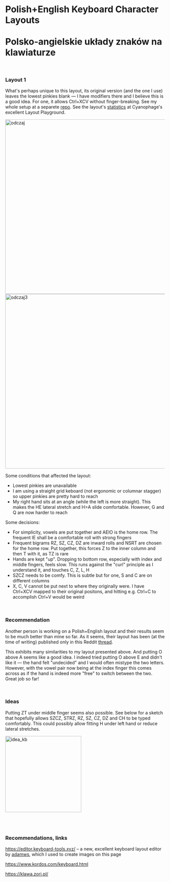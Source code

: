 # Polish+English Keyboard Character Layouts <br><br>Polsko-angielskie układy znaków na klawiaturze

<br>

### Layout 1

What's perhaps unique to this layout, its original version (and the one I use) leaves the lowest pinkies blank — I have modifiers there and I believe this is a good idea. For one, it allows Ctrl+XCV without finger-breaking. 
See my whole setup at a separete [repo](https://github.com/w-jablonski/double_podium). 
See the layout's [statistics](https://cyanophage.github.io/playground.html?layout=qdczv%3Dguyx%3Bnsrtlhaeio%27kwmb*fp%2C.j%5C%2F-&mode=ergo&lan=polish&thumb=l) at Cyanophage's excellent Layout Playground.

<img width="550" alt="odczaj" src="https://github.com/user-attachments/assets/ce0c4ddf-42f4-4b4c-8728-66dd42feb60f" />
<img width="550" alt="odczaj3" src="https://github.com/user-attachments/assets/c2b22d06-3eef-4f24-927d-35a004f36150" />

<br>

Some conditions that affected the layout: 
* Lowest pinkies are unavailable
* I am using a straight grid keboard (not ergonomic or columnar stagger) so upper pinkies are pretty hard to reach
* My right hand sits at an angle (while the left is more straight). This makes the HE lateral stretch and H>A slide comfortable. However, G and Q are now harder to reach

Some decisions:
* For simplicity, vowels are put together and AEIO is the home row. The frequent IE shall be a comfortable roll with strong fingers
* Frequent bigrams RZ, SZ, CZ, DZ are inward rolls and NSRT are chosen for the home row. Put together, this forces Z to the inner column and then T with it, as TZ is rare
* Hands are kept "up". Dropping to bottom row, especially with index and middle fingers, feels slow. This runs against the "curl" principle as I understand it, and touches C, Z, L, H
* SZCZ needs to be comfy. This is subtle but for one, S and C are on different columns
* X, C, V cannot be put next to where they originally were. I have Ctrl+XCV mapped to their original positons, and hitting e.g. Ctrl+C to accomplish Ctrl+V would be weird

<br>

### Recommendation

Another person is working on a Polish+English layout and their results seem to be much better than mine so far. As it seems, their layout has been (at the time of writing) published only in 
this Reddit [thread](https://www.reddit.com/r/KeyboardLayouts/comments/1leon5u/keyboard_layout_advice_enpl/). 
<!--I allow myself to quote it (at the time of writing, Sept 2025): 
```
p g l m f  q o u y d
n s r t j  x a e i h
b c w z v  ? _ , . k
```
-->
This exhibits many similarities to my layout presented above. And putting O above A seems like a good idea. I indeed tried putting O above E and didn't like it — the hand felt "undecided" and I would often 
mistype the two letters. However, with the vowel pair now being at the index finger this comes across as if the hand is indeed more "free" to switch between the two. Great job so far!

<br>

### Ideas

Putting ZT under middle finger seems also possible. See below for a sketch that hopefully allows SZCZ, STRZ, RZ, SZ, CZ, DZ and CH to be typed comfortably. This could possibly allow fitting H under left hand or reduce lateral stretches.

<img width="240" alt="idea_kb" src="https://github.com/user-attachments/assets/1cd6947f-602a-487d-bb74-d003c5b23692" />

<br><br>

### Recommendations, links

https://editor.keyboard-tools.xyz/ – a new, excellent keyboard layout editor by [adamws](https://github.com/adamws), which I used to create images on this page

https://www.kordos.com/keyboard.html

https://klawa.zori.pl/



<br><br><br><br><br><br><br><br>

<!--    -->



